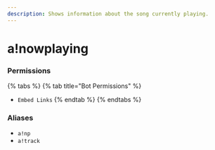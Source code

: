 ```yaml
---
description: Shows information about the song currently playing.
---
```


# a!nowplaying

### Permissions

{% tabs %}
{% tab title="Bot Permissions" %}
* `Embed Links`
{% endtab %}
{% endtabs %}

### Aliases

* `a!np`
* `a!track`

